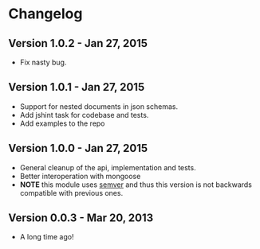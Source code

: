 # Changelog

## Version 1.0.2 - Jan 27, 2015
* Fix nasty bug.

## Version 1.0.1 - Jan 27, 2015
* Support for nested documents in json schemas.
* Add jshint task for codebase and tests.
* Add examples to the repo

## Version 1.0.0 - Jan 27, 2015
* General cleanup of the api, implementation and tests.
* Better interoperation with mongoose
* __NOTE__ this module uses [semver](http://semver.org/) and thus this version is not backwards compatible with previous ones.

## Version 0.0.3 - Mar 20, 2013
* A long time ago!
